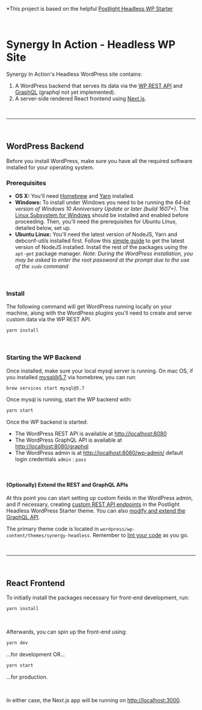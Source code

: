 *This project is based on the helpful [Postlight Headless WP Starter](https://github.com/postlight/headless-wp-starter/tree/master/frontend)

<br>

# Synergy In Action - Headless WP Site

Synergy In Action's Headless WordPress site contains:

1.  A WordPress backend that serves its data via the [WP REST API](https://developer.wordpress.org/rest-api/) and [GraphQL](http://graphql.org/) (graphql not yet implemented).
2.  A server-side rendered React frontend using [Next.js](https://github.com/zeit/next.js/).


<br><hr><br>

## WordPress Backend

Before you install WordPress, make sure you have all the required software installed for your operating system.

### Prerequisites

*   **OS X:** You'll need [Homebrew](https://brew.sh/) and [Yarn](https://yarnpkg.com/en/) installed.
*   **Windows:** To install under Windows you need to be running the _64-bit version of Windows 10 Anniversary Update or later (build 1607+)_. The [Linux Subsystem for Windows](https://msdn.microsoft.com/en-us/commandline/wsl/install_guide) should be installed and enabled before proceeding. Then, you'll need the prerequisites for Ubuntu Linux, detailed below, set up.
*   **Ubuntu Linux:** You'll need the latest version of NodeJS, Yarn and debconf-utils installed first. Follow this [simple guide](https://nodejs.org/en/download/package-manager/#debian-and-ubuntu-based-linux-distributions) to get the latest version of NodeJS installed. Install the rest of the packages using the `apt-get` package manager. _Note: During the WordPress installation, you may be asked to enter the root password at the prompt due to the use of the `sudo` command_



<br>

### Install

The following command will get WordPress running locally on your machine, along with the WordPress plugins you'll need to create and serve custom data via the WP REST API.

```zsh
yarn install
```


<br>

### Starting the WP Backend

Once installed, make sure your local mysql server is running. On mac OS, if you installed mysql@5.7 via homebrew, you can run:
```zsh
brew services start mysql@5.7
```

Once mysql is running, start the WP backend with:
```zsh
yarn start
```

Once the WP backend is started:

* The WordPress REST API is available at [http://localhost:8080](http://localhost:8080)
* The WordPress GraphQL API is available at [http://localhost:8080/graphql](http://localhost:8080/graphql)
* The WordPress admin is at [http://localhost:8080/wp-admin/](http://localhost:8080/wp-admin/) default login credentials `admin` : `pass`



<br>

#### (Optionally) Extend the REST and GraphQL APIs

At this point you can start setting up custom fields in the WordPress admin, and if necessary, creating [custom REST API endpoints](https://developer.wordpress.org/rest-api/extending-the-rest-api/adding-custom-endpoints/) in the Postlight Headless WordPress Starter theme. You can also [modify and extend the GraphQL API](https://wpgraphql.com/docs/getting-started/about).

The primary theme code is located in `wordpress/wp-content/themes/synergy-headless`. Remember to [lint your code](README-linting.md) as you go.




<br><hr><br>

## React Frontend

To initially install the packages necessary for front-end development, run:
```zsh
yarn install
```

<br>

Afterwards, you can spin up the front-end using:
```zsh
yarn dev
```
...for development OR...
```zsh
yarn start
```
...for production.

<br>

In either case, the Next.js app will be running on [http://localhost:3000](http://localhost:3000).




